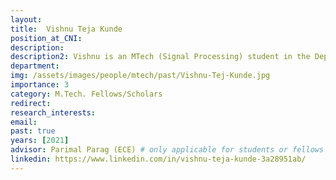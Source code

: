 ```yaml
---
layout:
title:  Vishnu Teja Kunde
position_at_CNI: 
description: 
description2: Vishnu is an MTech (Signal Processing) student in the Department of Electrical Communication Engineering at IISc. He obtained his BTech in Electrical Engineering from the National Institute of Technology Warangal. He is currently working on the design and performance analysis of distributed trust systems (such as cryptocurrencies), using tools predominantly from probability theory, queueing theory, and game theory. His research interests lie in the mathematics applied to networked and distributed systems.
department:
img: /assets/images/people/mtech/past/Vishnu-Tej-Kunde.jpg
importance: 3
category: M.Tech. Fellows/Scholars
redirect: 
research_interests: 
email: 
past: true
years: [2021]
advisor: Parimal Parag (ECE) # only applicable for students or fellows
linkedin: https://www.linkedin.com/in/vishnu-teja-kunde-3a28951ab/
---
```

